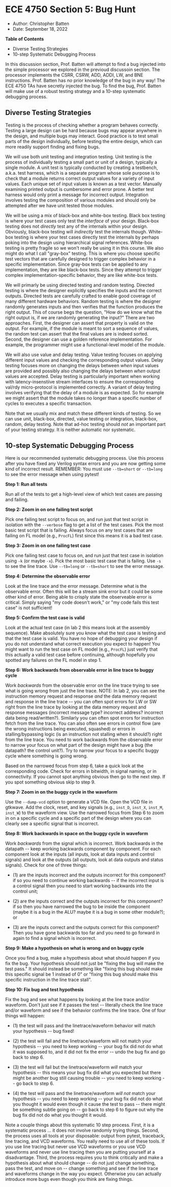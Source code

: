 
ECE 4750 Section 5: Bug Hunt
==========================================================================

 - Author: Christopher Batten
 - Date: September 18, 2022

**Table of Contents**

 - Diverse Testing Strategies
 - 10-step Systematic Debugging Process

In this discussion section, Prof. Batten will attempt to find a bug
injected into the simple processor we explored in the previoud discussoin
section. The processor implements the CSRR, CSRW, ADD, ADDI, LW, and BNE
instructions. Prof. Batten has _no_ prior knowledge of the bug in any
way! The ECE 4750 TAs have secretly injected the bug. To find the bug,
Prof. Batten will make use of a robust testing strategy and a 10-step
systematic debugging process.

Diverse Testing Strategies
--------------------------------------------------------------------------

Testing is the process of checking whether a program behaves correctly.
Testing a large design can be hard because bugs may appear anywhere in
the design, and multiple bugs may interact. Good practice is to test
small parts of the design individually, before testing the entire design,
which can more readily support finding and fixing bugs.

We will use both unit testing and integration testing. Unit testing is
the process of individually testing a small part or unit of a design,
typically a single module. A unit test is typically conducted by creating
a testbench, a.k.a. test harness, which is a separate program whose sole
purpose is to check that a module returns correct output values for a
variety of input values. Each unique set of input values is known as a
test vector. Manually examining printed output is cumbersome and error
prone. A better test harness would only print a message for incorrect
output. Integration involves testing the composition of various modules
and should only be attempted after we have unit tested those modules.

We will be using a mix of black-box and white-box testing. Black box
testing is where your test cases only test the _interface_ of your
design. Black-box testing does not _directly_ test any of the internals
within your design. Obviously, black-box testing will _indirectly_ test
the internals though. White-box testing is where your test cases directly
test the internals by perhaps poking into the design using hierarchical
signal references. White-box testing is pretty fragile so we won't really
be using it in this course. We also might do what I call "gray-box"
testing. This is where you choose specific test vectors that are
carefully designed to trigger complex behavior in a specific
implementation. Since gray-box tests can be applied to any
implementation, they are like black-box tests. Since they attempt to
trigger complex implementation-specific behavior, they are like white-box
tests.

We will primarly be using directed testing and random testing. Directed
testing is where the designer explicitly specifies the inputs and the
correct outputs. Directed tests are carefully crafted to enable good
coverage of many different hardware behaviors. Random testing is where
the designer randomly generates inputs and then verifies that the
function produces the right output. This of course begs the question,
"How do we know what the right output is, if we are randomly generating
the input?" There are two approaches. First, the designer can assert that
property is valid on the output. For example, if the module is meant to
sort a sequence of values, the random test can assert that the final
values are is indeed sorted. Second, the designer can use a golden
reference implementation. For example, the programmer might use a
functional-level model of the module.

We will also use value and delay testing. Value testing focuses on
applying different input values and checking the corresponding output
values. Delay testing focuses more on changing the delays between _when_
input values are provided and possibly also changing the delays between
_when_ output values are accepted. Delay testing is particularly
important when working with latency-insenstiive stream interfaces to
ensure the corresponding val/rdy micro-protocol is implemented correctly.
A variant of delay testing involves verifying that the delay of a module
is as expected. So for example we might assert that the module takes no
longer than a specific number of cycles to executes a specific
transaction.

Note that we usually mix and match these different kinds of testing. So
we can use unit, black-box, directed, value testing or integration,
black-box, random, delay testing. Note that ad-hoc testing should _not_
an important part of your testing strategy. It is neither automatic nor
systematic.

10-step Systematic Debugging Process
--------------------------------------------------------------------------

Here is our recommended systematic debugging process. Use this process
after you have fixed any Verilog syntax errors and you are now getting
some kind of incorrect result. REMEMBER: You must use `--tb=short` or
`--tb=long` to see the error message when using pytest!

**Step 1: Run all tests**

Run all of the tests to get a high-level view of which test cases are
passing and failing.

**Step 2: Zoom in on one failing test script**

Pick one failing test script to focus on, and run just that test script
in isolation with the `--verbose` flag to get a list of the test
cases. Pick the most basic test script that is failing. Always focus on
any test cases that are failing on FL model (e.g., `ProcFL`) first
since this means it is a bad test case.

**Step 3: Zoom in on one failing test case**

Pick one failing test case to focus on, and run just that test case in
isolation using `-k` (or maybe `-x`). Pick the most basic test case
that is failing. Use `-s` to see the line trace. Use `--tb=long` or
`--tb=short` to see the error message.

**Step 4: Determine the observable error**

Look at the line trace and the error message. Determine what is the
observable error. Often this will be a stream sink error but it could be
some other kind of error. Being able to crisply state the observeable
error is critical. Simply saying "my code doesn't work," or "my code
fails this test case" is not sufficient!

**Step 5: Confirm the test case is valid**

Look at the actual test case (in lab 2 this means look at the assembly
sequence). Make absolutely sure you know what the test case is testing
and that the test case is valid. You have no hope of debugging your
design if you do not understand what correct execution you expect to
happen! You might want to run the test case on FL model (e.g.,
`ProcFL`) just verify that this actually a valid test case before
continuing, although hopefully you spotted any failures on the FL model
in step 1.

**Step 6: Work backwards from observable error in line trace to
  buggy cycle**

Work _backwards_ from the observable error on the line trace trying to
see what is going wrong from just the line trace. NOTE: In lab 2, you can
see the instruction memory request and response _and_ the data memory
request and response in the line trace -- you can often spot errors for
LW or SW right from the line trace by looking at the data memory request
and response messages (incorrect message type? incorrect address?
incorrect data being read/written?). Similarly you can often spot errors
for instruction fetch from the line trace. You can also often see errors
in control flow (are the wrong instructions being executed, squashed) or
errors in stalling/bypassing logic (is an instruction not stalling when
it should?) right from the line trace. You need to work backwards from
the observable error to narrow your focus on what part of the design
might have a bug (the datapath? the control unit?). Try to narrow your
focus to a specific buggy cycle where something is going wrong.

Based on the narrowed focus from step 6, take a quick look at the
corresponding code. Check for errors in bitwidth, in signal naming, or in
connectivity. If you cannot spot anything obvious then go to the next
step. If you spot something obvious skip to step 9.

**Step 7: Zoom in on the buggy cycle in the waveform**

Use the `--dump-vcd` option to generate a VCD file. Open the VCD
file in gtkwave. Add the clock, reset, and key signals (e.g.,
`inst_D`, `inst_X`, `inst_M`, `inst_W`) to the waveform
view. Use the narrowed focus from Step 6 to zoom in on a specific cycle
and a specific part of the design where you can clearly see a specific
signal that is incorrect.

**Step 8: Work backwards in space on the buggy cycle in waveform**

Work _backwards_ from the signal which is incorrect. Work backwards in
the datapath -- keep working backwards component by component. For each
component look at the inputs (all inputs, look at data inputs and control
signals) and look at the outputs (all outputs, look at data outputs and
status signals). Check for one of three things:

 - (1) are the inputs incorrect and the outputs incorrect for this
   component? if so you need to continue working backwards -- if the
   incorrect input is a control signal then you need to start working
   backwards into the control unit;

 - (2) are the inputs correct and the outputs incorrect for this
    component? if so then you have narrowed the bug to be inside the
    component (maybe it is a bug in the ALU? maybe it is a bug in some
    other module?); or

 - (3) are the inputs correct and the outputs correct for this
    component? Then you have gone backwards too far and you need to go
    forward in again to find a signal which is incorrect.

**Step 9: Make a hypothesis on what is wrong and on buggy cycle**

Once you find a bug, make a hypothesis about what should happen if you
fix the bug. Your hypothesis should not just be "fixing the bug will make
the test pass." It should instead be something like "fixing this bug
should make this specific signal be 1 instead of 0" or "fixing this bug
should make this specific instruction in the line trace stall".

**Step 10: Fix bug and test hypothesis**

Fix the bug and see what happens by looking at the line trace and/or
waveform. Don't just see if it passes the test -- literally check the
line trace and/or waveform and see if the behavior confirms the line
trace. One of four things will happen:

 - (1) the test will pass and the linetrace/waveform behavior will
    match your hypothesis -- bug fixed!

 - (2) the test will fail and the linetrace/waveform will not match
    your hypothesis -- you need to keep working -- your bug fix did not
    do what it was supposed to, and it did not fix the error -- undo the
    bug fix and go back to step 6.

 - (3) the test will fail but the linetrace/waveform _will_ match
    your hypothesis -- this means your bug fix did what you expected but
    there might be another bug still causing trouble -- you need to keep
    working -- go back to step 6.

 - (4) the test will pass and the linetrace/waveform _will not_
    match your hypothesis -- you need to keep working -- your bug fix did
    not do what you thought it would even though it cause the test to
    pass -- there might be something subtle going on -- go back to step 6
    to figure out why the bug fix did not do what you thought it would.

Note a couple things about this systematic 10 step process. First, it is
a systematic process ... it does not involve randomly trying things.
Second, the process uses all tools at your disposable: output from
pytest, traceback, line tracing, and VCD waveforms. You really need to
use all of these tools. If you use line tracing but never use VCD
waveforms or you use VCD waveforms and never use line tracing then you
are putting yourself at a disadvantage. Third, the process requires you
to think critically and make a hypothesis about what should change -- do
not just change something, pass the test, and move on -- change something
and see if the line trace and waveforms change in the way you expect.
Otherwise you can actually introduce more bugs even though you think are
fixing things.
